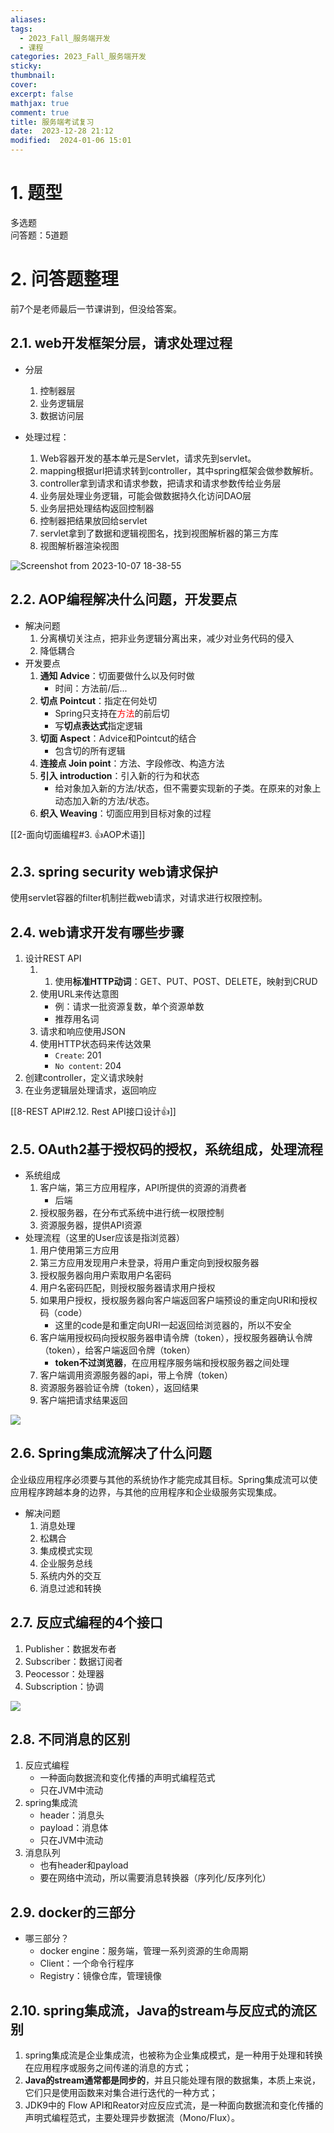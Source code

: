 ```yaml
---
aliases: 
tags:
  - 2023_Fall_服务端开发
  - 课程
categories: 2023_Fall_服务端开发
sticky: 
thumbnail: 
cover: 
excerpt: false
mathjax: true
comment: true
title: 服务端考试复习
date:  2023-12-28 21:12
modified:  2024-01-06 15:01
---
```


# 1. 题型

多选题  
问答题：5道题

# 2. 问答题整理

前7个是老师最后一节课讲到，但没给答案。

## 2.1. web开发框架分层，请求处理过程

- 分层
	1. 控制器层
	2. 业务逻辑层
	3. 数据访问层

- 处理过程：
	1. Web容器开发的基本单元是Servlet，请求先到servlet。
	2. mapping根据url把请求转到controller，其中spring框架会做参数解析。
	3. controller拿到请求和请求参数，把请求和请求参数传给业务层
	4. 业务层处理业务逻辑，可能会做数据持久化访问DAO层
	5. 业务层把处理结构返回控制器
	6. 控制器把结果放回给servlet
	7. servlet拿到了数据和逻辑视图名，找到视图解析器的第三方库
	8. 视图解析器渲染视图

![Screenshot from 2023-10-07 18-38-55](https://chillcharlie-img.oss-cn-hangzhou.aliyuncs.com/image%2F2023%2F12%2F18%2F10-13-42-ca4167c94583a1706c06fdd1405e61c3-Screenshotundefinedfromundefined2023-10-07undefined18-38-55-eb0c99.png)

## 2.2. AOP编程解决什么问题，开发要点

- 解决问题
	1. 分离横切关注点，把非业务逻辑分离出来，减少对业务代码的侵入
	2. 降低耦合
- 开发要点  
	1. **通知 Advice**：切面要做什么以及何时做  
		- 时间：方法前/后...
	2. **切点 Pointcut**：指定在何处切
		- Spring只支持在<font color="#ff0000">方法</font>的前后切
		- 写**切点表达式**指定逻辑
	3. **切面 Aspect**：Advice和Pointcut的结合
		- 包含切的所有逻辑
	4. **连接点 Join point**：方法、字段修改、构造方法
	5. **引入 introduction**：引入新的行为和状态
		- 给对象加入新的方法/状态，但不需要实现新的子类。在原来的对象上动态加入新的方法/状态。
	6. **织入 Weaving**：切面应用到目标对象的过程

[[2-面向切面编程#3. 👍AOP术语]]

## 2.3. spring security web请求保护

使用servlet容器的filter机制拦截web请求，对请求进行权限控制。

## 2.4. web请求开发有哪些步骤

1. 设计REST API
	1. 1. 使用**标准HTTP动词**：GET、PUT、POST、DELETE，映射到CRUD
	2. 使用URL来传达意图
		- 例：请求一批资源复数，单个资源单数
		- 推荐用名词
	3. 请求和响应使用JSON
	4. 使用HTTP状态码来传达效果
		- `Create`: 201
		- `No content`: 204
2. 创建controller，定义请求映射
3. 在业务逻辑层处理请求，返回响应

[[8-REST API#2.12. Rest API接口设计👍]]

## 2.5. OAuth2基于授权码的授权，系统组成，处理流程

- 系统组成
	1. 客户端，第三方应用程序，API所提供的资源的消费者
		- 后端
	2. 授权服务器，在分布式系统中进行统一权限控制
	3. 资源服务器，提供API资源
- 处理流程（这里的User应该是指浏览器）
	1. 用户使用第三方应用
	2. 第三方应用发现用户未登录，将用户重定向到授权服务器
	3. 授权服务器向用户索取用户名密码
	4. 用户名密码匹配，则授权服务器请求用户授权
	5. 如果用户授权，授权服务器向客户端返回客户端预设的重定向URI和授权码（code）
		- 这里的code是和重定向URI一起返回给浏览器的，所以不安全
	6. 客户端用授权码向授权服务器申请令牌（token），授权服务器确认令牌（token），给客户端返回令牌（token）
		- **token不过浏览器**，在应用程序服务端和授权服务器之间处理
	7. 客户端调用资源服务器的api，带上令牌（token）
	8. 资源服务器验证令牌（token），返回结果
	9. 客户端把请求结果返回

![](https://chillcharlie-img.oss-cn-hangzhou.aliyuncs.com/image%2F2023%2F11%2F13%2F19-20-30-a83b91bcb885875b08c329f60f5ac115-msedge_CL3vHC98yN-06bb6b.png)

## 2.6. Spring集成流解决了什么问题

企业级应用程序必须要与其他的系统协作才能完成其目标。Spring集成流可以使应用程序跨越本身的边界，与其他的应用程序和企业级服务实现集成。

- 解决问题
	1. 消息处理
	2. 松耦合
	3. 集成模式实现
	4. 企业服务总线
	5. 系统内外的交互
	6. 消息过滤和转换

## 2.7. 反应式编程的4个接口

1. Publisher：数据发布者
2. Subscriber：数据订阅者
3. Peocessor：处理器
4. Subscription：协调

![](https://chillcharlie-img.oss-cn-hangzhou.aliyuncs.com/image%2F2023%2F11%2F30%2F19-07-41-798ed044f2aa4ce418bbeb6519cfa668-20231130190741-06575a.png)

## 2.8. 不同消息的区别

1. 反应式编程
	- 一种面向数据流和变化传播的声明式编程范式
	- 只在JVM中流动
2. spring集成流
	- header：消息头
	- payload：消息体
	- 只在JVM中流动
3. 消息队列
	- 也有header和payload
	- 要在网络中流动，所以需要消息转换器（序列化/反序列化）

## 2.9. docker的三部分

- 哪三部分？
	- docker engine：服务端，管理一系列资源的生命周期
	- Client：一个命令行程序
	- Registry：镜像仓库，管理镜像

## 2.10. spring集成流，Java的stream与反应式的流区别

1. spring集成流是企业集成流，也被称为企业集成模式，是一种用于处理和转换在应用程序或服务之间传递的消息的方式；
2. **Java的stream通常都是同步的**，并且只能处理有限的数据集，本质上来说，它们只是使用函数来对集合进行迭代的一种方式；
3. JDK9中的 Flow API和Reator对应反应式流，是一种面向数据流和变化传播的声明式编程范式，主要处理异步数据流（Mono/Flux）。

